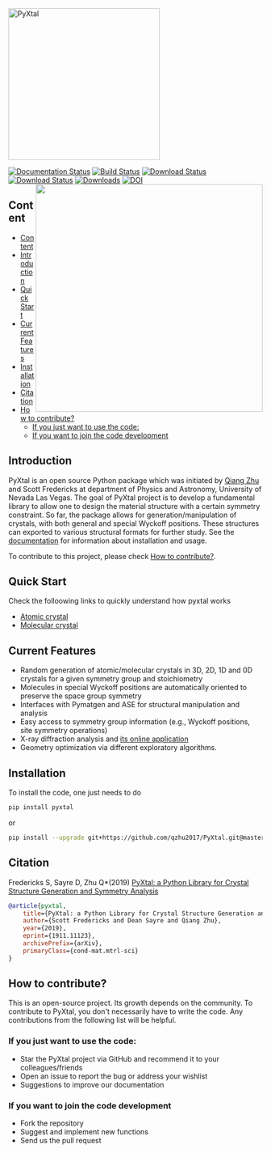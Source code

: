 <img src="https://raw.githubusercontent.com/qzhu2017/PyXtal/master/images/512px_type1.png" alt="PyXtal" width="300"/>

[![Documentation Status](https://readthedocs.org/projects/pyxtal/badge/?version=latest)](https://pyxtal.readthedocs.io/en/latest/?badge=latest)
[![Build Status](https://travis-ci.org/qzhu2017/PyXtal.svg?branch=master)](https://travis-ci.org/qzhu2017/PyXtal)
[![Download Status](https://img.shields.io/pypi/pyversions/pyxtal)](https://pypi.org/project/pyxtal/)
[![Download Status](https://img.shields.io/pypi/v/pyxtal)](https://pypi.org/project/pyxtal/)
[![Downloads](https://pepy.tech/badge/pyxtal)](https://pepy.tech/project/pyxtal)
[![DOI](https://zenodo.org/badge/128165891.svg)](https://zenodo.org/badge/latestdoi/128165891)
<img align="right" width="450" src="https://raw.githubusercontent.com/qzhu2017/PyXtal/master/images/water.gif">

## Content

- [Content](#content)
- [Introduction](#introduction)
- [Quick Start](#quick-start)
- [Current Features](#current-features)
- [Installation](#installation)
- [Citation](#citation)
- [How to contribute?](#how-to-contribute)
  - [If you just want to use the code:](#if-you-just-want-to-use-the-code)
  - [If you want to join the code development](#if-you-want-to-join-the-code-development)

## Introduction

PyXtal is an open source Python package which was initiated by [Qiang Zhu](http://qzhu2017.github.io) and Scott Fredericks at department of Physics and Astronomy, University of Nevada Las Vegas. The goal of PyXtal project is to develop a fundamental library to allow one to design the material structure with a certain symmetry constraint. So far, the package allows for generation/manipulation of crystals, with both general and special Wyckoff positions. These structures can exported to various structural formats for further study. See the [documentation](https://pyxtal.readthedocs.io/en/latest/) for information about installation and usage.

To contribute to this project, please check [How to contribute?](#how-to-contribute).

## Quick Start

Check the folloowing links to quickly understand how pyxtal works

- [Atomic crystal](https://nbviewer.jupyter.org/github/qzhu2017/PyXtal/blob/master/examples/tutorials_notebook/01_atomic_crystals.ipynb)
- [Molecular crystal](https://nbviewer.jupyter.org/github/qzhu2017/PyXtal/blob/master/examples/tutorials_notebook/02_molecular_crystals.ipynb)

## Current Features

- Random generation of atomic/molecular crystals in 3D, 2D, 1D and 0D crystals for a given symmetry group and stoichiometry
- Molecules in special Wyckoff positions are automatically oriented to preserve the space group symmetry
- Interfaces with Pymatgen and ASE for structural manipulation and analysis
- Easy access to symmetry group information (e.g., Wyckoff positions, site symmetry operations)
- X-ray diffraction analysis and [its online application](https://vxrd.physics.unlv.edu)
- Geometry optimization via different exploratory algorithms.

## Installation

To install the code, one just needs to do

```sh
pip install pyxtal
```

or

```sh
pip install --upgrade git+https://github.com/qzhu2017/PyXtal.git@master
```

## Citation

Fredericks S, Sayre D, Zhu Q\*(2019)
[PyXtal: a Python Library for Crystal Structure Generation and Symmetry Analysis](https://arxiv.org/pdf/1911.11123.pdf)

```bib
@article{pyxtal,
    title={PyXtal: a Python Library for Crystal Structure Generation and Symmetry Analysis},
    author={Scott Fredericks and Dean Sayre and Qiang Zhu},
    year={2019},
    eprint={1911.11123},
    archivePrefix={arXiv},
    primaryClass={cond-mat.mtrl-sci}
}
```

## How to contribute?

This is an open-source project. Its growth depends on the community. To contribute to PyXtal, you don't necessarily have to write the code. Any contributions from the following list will be helpful.

### If you just want to use the code:

- Star the PyXtal project via GitHub and recommend it to your colleagues/friends
- Open an issue to report the bug or address your wishlist
- Suggestions to improve our documentation

### If you want to join the code development

- Fork the repository
- Suggest and implement new functions
- Send us the pull request
